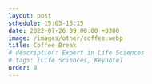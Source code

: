 ```yaml
---
layout: post
schedule: 15:05-15:15
date: 2022-07-26 09:00:00 +0300
image: /images/other/coffee.webp
title: Coffee Break
# description: Expert in Life Sciences
# tags: [Life Sciences, Keynote]
order: 8
---
```


<!-- ## Talk Title -->
<!-- Talk abstract -->
